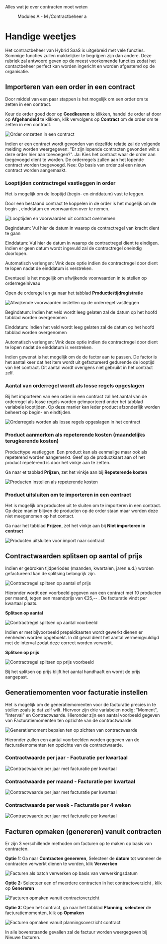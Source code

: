 <properties>
	<page>
		<title>Handige weetjes</title>
		<description>Alles wat je over contracten moet weten</description>
	</page>
	<menu>
		<position>Modules A - M /Contractbeheer</position>
		<title>Handige weetjes</title>
		<sort>a</sort>
	</menu>
</properties>

# Handige weetjes #
Het contractbeheer van Hybrid SaaS is uitgebreid met vele functies. Sommige functies zullen makkelijker te begrijpen zijn dan andere. Deze rubriek zal antwoord geven op de meest voorkomende functies zodat het contactbeheer perfect kan worden ingericht en worden afgestemd op de organisatie.

## Importeren van een order in een contract ##
Door middel van een paar stappen is het mogelijk om een order om te zetten in een contract. 

Keur de order goed door op **Goedkeuren** te klikken, handel de order af door op **Afgehandeld** te klikken, klik vervolgens op **Contract** om de order om te zetten in een contract.

![Order omzetten in een contract](images/order_omzetten_in_een_contract.png)

<div class="info">
Indien er een contract wordt gevonden van dezelfde relatie zal de volgende melding worden weergegeven: "Er zijn lopende contracten gevonden wilt u deze order hier aan toevoegen?".
Ja: Kies het contract waar de order aan toegevoegd dient te worden. De orderregels zullen aan het lopende contract worden toegevoegd.
Nee: Op basis van order zal een nieuw contract worden aangemaakt.
</div>


### Looptijden contractregel vastleggen in order ###

Het is mogelijk om de looptijd (begin- en einddatum) vast te leggen.


<div class="info">
Door een bestaand contract te koppelen in de order is het mogelijk om de begin-, einddatum en voorwaarden over te nemen.
</div>

![Looptijden en voorwaarden uit contract overnemen](images/contractinstellingen_op_order.jpg)

<div class="info">
Begindatum: Vul hier de datum in waarop de contractregel van kracht dient te gaan

Einddatum: Vul hier de datum in waarop de contractregel dient te eindigen. Indien er geen datum wordt ingevuld zal de contractregel oneindig doorlopen.

Automatisch verlengen: Vink deze optie indien de contractregel door dient te lopen nadat de einddatum is verstreken.
</div>

Eventueel is het mogelijk om afwijkende voorwaarden in te stellen op orderregelniveau

Open de orderegel en ga naar het tabblad **Productie/tijdregistratie**

![Afwijkende voorwaarden instellen op de orderregel vastleggen](images/looptijden_bij_orderregels_vastleggen.jpg)

<div class="info">
Begindatum: Indien het veld wordt leeg gelaten zal de datum op het hoofd tabblad worden overgenomen

Einddatum: Indien het veld wordt leeg gelaten zal de datum op het hoofd tabblad worden overgenomen

Automatisch verlengen: Vink deze optie indien de contractregel door dient te lopen nadat de einddatum is verstreken.
</div>

<div class="info">
Indien gewenst is het mogelijk om de de factor aan te passen. De factor is het aantal keer dat het item wordt uit gefactureerd gedurende de looptijd van het contract. Dit aantal wordt overigens niet gebruikt in het contract zelf.
</div>


### Aantal van orderregel wordt als losse regels opgeslagen ###
Bij het importeren van een order in een contract zal het aantal van de orderregel als losse regels worden geïmporteerd onder het tabblad variabele looptijden. Op deze manier kan ieder product afzonderlijk worden beheert op begin- en eindtijden.

![Orderregels worden als losse regels opgeslagen in het contract](images/losse_contractregels_na_importeren_order.png)

### Product aanmerken als repeterende kosten (maandelijks terugkerende kosten) ###
Producttype vastleggen. Een product kan als eenmalige maar ook als repeterend worden aangemerkt. Geef op de productkaart aan of het product repeterend is door het vinkje aan te zetten.

Ga naar et tabblad **Prijzen**, zet het vinkje aan bij **Repeterende kosten**

![Producten instellen als repeterende kosten](images/product_aanmerken_als_repeterend.png)

### Product uitsluiten om te importeren in een contract ###
Het is mogelijk om producten uit te sluiten om te importeren in een contract. Op deze manier blijven de producten op de order staan maar worden deze niet meegenomen op het contact.

Ga naar het tabblad **Prijzen**, zet het vinkje aan bij **Niet importeren in contract**

![Producten uitsluiten voor import naar contract](images/product_uitsluiten_voor_contract.png)

## Contractwaarden splitsen op aantal of prijs ##

Indien er gebroken tijdperiodes (maanden, kwartalen, jaren e.d.) worden gefactureerd kan de splitsing belangrijk zijn. 

![Contractregel splitsen op aantal of prijs](images/contractwaarde_splitsen.png)

Hieronder wordt een voorbeeld gegeven van een contract met 10 producten per maand, tegen een maandprijs van €25,-- . De facturatie vindt per kwartaal plaats.

**Splitsen op aantal** 

![Contractregel splitsen op aantal voorbeeld](images/splitsen_op_aantal.png)

Indien er met bijvoorbeeld prepaidkaarten wordt gewerkt dienen er eenheden worden opgeboekt. In dit geval dient het aantal vermenigvuldigd met de interval zodat deze correct worden verwerkt.

**Splitsen op prijs**

![Contractregel splitsen op prijs voorbeeld](images/splitsen_op_prijs.png)

Bij het splitsen op prijs blijft het aantal handhaaft en wordt de prijs aangepast. 

## Generatiemomenten voor facturatie instellen ##

Het is mogelijk om de generatiemomenten voor de facturatie precies in te stellen zoals je dat zelf wilt. Hiervoor zijn drie variabelen nodig; "Moment", "Interval" en Contractwaarde. Hieronder zijn een aantal voorbeeld gegeven van Facturatiemomenten ten opzichte van de contractwaarde. 

![Generatiemoment bepalen ten op zichten van contractwaarde ](images/facturatiemoment_bepalen.png)

Hieronder zullen een aantal voorbeelden worden gegeven van de facturatiemomenten ten opzichte van de contractwaarde.

### Contractwaarde per jaar - Facturatie per kwartaal ###

![Contractwaarde per jaar met facturatie per kwartaal](images/waarde_per_jaar_facturatie_per_kwartaal.png)

### Contractwaarde per maand - Facturatie per kwartaal ###

![Contractwaarde per jaar met facturatie per kwartaal](images/waarde_per_maand_facturatie_per_kwartaal.png)

### Contractwaarde per week - Facturatie per 4 weken ###

![Contractwaarde per jaar met facturatie per kwartaal](images/waarde_per_week_facturatie_per_4_weken.png)


## Facturen opmaken (genereren) vanuit contracten ##

Er zijn 3 verschillende methoden om facturen op te maken op basis van contracten.

**Optie 1:** Ga naar **Contracten genereren**, Selecteer de **datum** tot wanneer de contracten verwerkt dienen te worden, klik **Verwerken**

![Facturen als batch verwerken op basis van verwerkingsdatum](images/contracten_opmaken_contracten_genereren.png)

**Optie 2:** Selecteer een of meerdere contracten in het contractoverzicht , klik op **Genereren**

![Facturen opmaken vanuit contractoverzicht](images/contracten_opmaken_vanuit_contractoverzicht.png)

**Optie 3:** Open het contract, ga naar het tabblad **Planning**, **selecteer** de facturatiemomenten, klik op **Opmaken**

![Facturen opmaken vanuit planningsoverzicht contract](images/factuur_aanmaken_via_planning.png)

<div class="info">
In alle bovenstaande gevallen zal de factuur worden weergegeven bij Nieuwe facturen. 
</div>